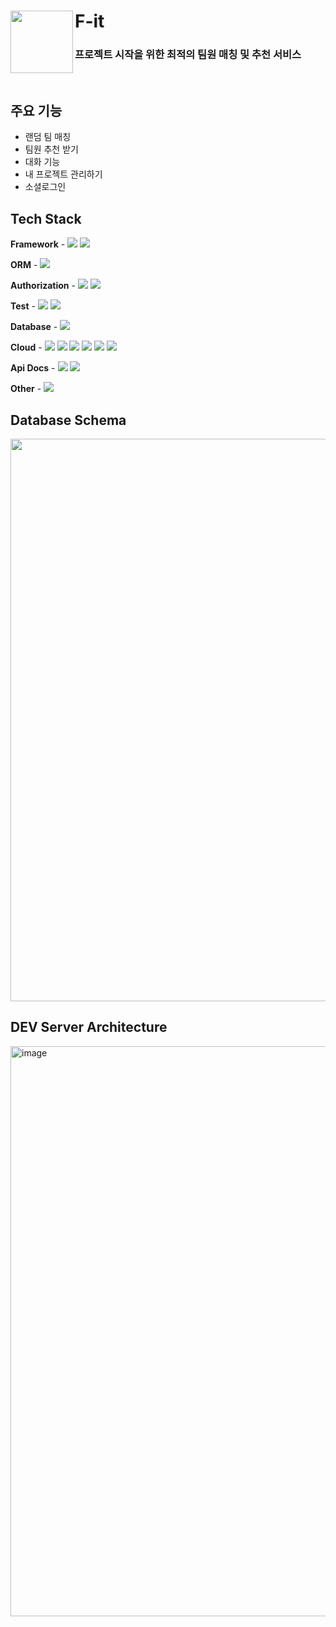 # F-it <a href="https://f-it.oopy.io/"> <img src="https://github.com/Team-Crops/fit-server/assets/81281190/4798fda3-13c5-45d7-a9f8-6ed0e4df4433" align="left" width="100"></a>
### 프로젝트 시작을 위한 최적의 팀원 매칭 및 추천 서비스
<br>

## 주요 기능
- 랜덤 팀 매칭
- 팀원 추천 받기
- 대화 기능
- 내 프로젝트 관리하기
- 소셜로그인

## Tech Stack
**Framework** - <img src="https://img.shields.io/badge/Spring Boot-6DB33F?style=for-the-social&logo=Spring Boot&logoColor=white">  <img src="https://img.shields.io/badge/Gradle-02303A?style=for-the-social&logo=Gradle&logoColor=white">

**ORM** - <img src="https://img.shields.io/badge/Spring Data JPA-6DB33F?style=for-the-social&logo=Databricks&logoColor=white">

**Authorization** - <img src="https://img.shields.io/badge/Spring Security-6DB33F?style=for-the-social&logo=springsecurity&logoColor=white">  <img src="https://img.shields.io/badge/JWT-000000?style=for-the-social&logo=JSON Web Tokens&logoColor=white">

**Test** - <img src="https://img.shields.io/badge/JUnit5-25A162?style=for-the-sociak&logo=junit5&logoColor=white"> <img src="https://img.shields.io/badge/Mockito-83a44d?style=for-the-sociak&logo=Mockito&logoColor=white">

**Database** - <img src="https://img.shields.io/badge/MariaDB-003545?style=for-the-social&logo=MariaDB&logoColor=white"> 
<!-- <img src="https://img.shields.io/badge/Redis-DC382D?style=for-the-social&logo=Redis&logoColor=white"> -->
<!-- <img src="https://img.shields.io/badge/MongoDB-234ea94b.svg?logo=mongodb&logoColor=white&style=for-the-social"> -->


**Cloud** - <img src ="https://img.shields.io/badge/AWS EC2-FF9900?style=for-the-social&logo=amazonec2&logoColor=white">  <img src ="https://img.shields.io/badge/AWS S3-69A31?style=for-the-social&logo=amazons3&logoColor=white">  <img src="https://img.shields.io/badge/AWS RDS-527FFF?style=for-the-social&logo=amazonrds&logoColor=white">
<img src="https://img.shields.io/badge/Code Deploy-527FFF?style=for-the-social&logo=amazonrds&logoColor=white">  <img src="https://img.shields.io/badge/Docker-2496ED?style=for-the-social&logo=Docker&logoColor=white">  <img src="https://img.shields.io/badge/Docker compose-2496ED?style=for-the-social&logo=docker-compose&logoColor=white">


**Api Docs** - <img src="https://img.shields.io/badge/Swagger-85EA2D?style=for-the-social&logo=swagger&logoColor=white"> <img src="https://img.shields.io/badge/Spring REST Docs-6DB33F?style=for-the-social&logo=Spring&logoColor=white">

**Other** - <img src="https://img.shields.io/badge/Socket.io-010101?style=for-the-social&logo=Socket.io&logoColor=white"> 

## Database Schema
<img src="https://github.com/Team-Crops/fit-server/assets/81281190/3ccd89b8-ddb0-4c07-b13b-7fda922f568b" width="900">

## DEV Server Architecture
<img width="912" alt="image" src="https://github.com/Team-Crops/fit-server/assets/81281190/48f262dd-f161-4726-ac78-da0d694fd91f">

